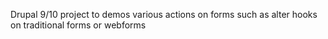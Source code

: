  Drupal 9/10 project to demos various actions on forms such as alter hooks on traditional forms or webforms
